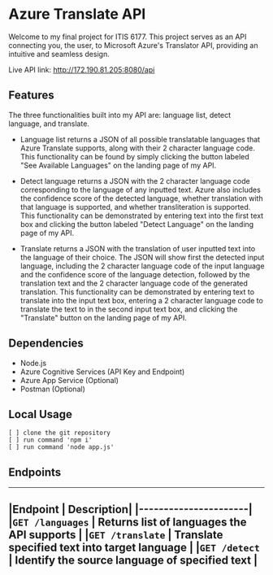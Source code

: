 # Azure Translate API

Welcome to my final project for ITIS 6177. This project serves as an API connecting you, the user, to Microsoft Azure's Translator API, providing an intuitive and seamless design.

Live API link: http://172.190.81.205:8080/api

## Features 

The three functionalities built into my API are: language list, detect language, and translate.

- Language list returns a JSON of all possible translatable languages that Azure Translate supports, along with their 2 character language code. This functionality can be found by simply clicking the button labeled "See Available Languages" on the landing page of my API.

- Detect language returns a JSON with the 2 character language code corresponding to the language of any inputted text. Azure also includes the confidence score of the detected language, whether translation with that language is supported, and whether transliteration is supported. This functionality can be demonstrated by entering text into the first text box and clicking the button labeled "Detect Language" on the landing page of my API.

- Translate returns a JSON with the translation of user inputted text into the language of their choice. The JSON will show first the detected input language, including the 2 character language code of the input language and the confidence score of the language detection, followed by the translation text and the 2 character language code of the generated translation. This functionality can be demonstrated by entering text to translate into the input text box, entering a 2 character language code to translate the text to in the second input text box, and clicking the "Translate" button on the landing page of my API.

## Dependencies 

- Node.js
- Azure Cognitive Services (API Key and Endpoint)
- Azure App Service (Optional)
- Postman (Optional)

## Local Usage

```
[ ] clone the git repository
[ ] run command 'npm i'
[ ] run command 'node app.js'
```  

## Endpoints

-----------
|Endpoint | Description|
|----------------------|
|```GET /languages``` | Returns list of languages the API supports |
|```GET /translate``` | Translate specified text into target language |
|```GET /detect``` | Identify the source language of specified text |
----------------
